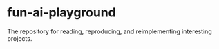 # fun-ai-playground
The repository for reading, reproducing, and reimplementing interesting projects.
